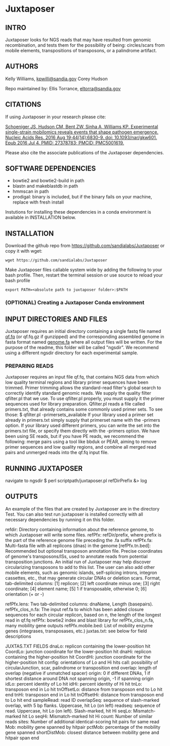 # Juxtaposer

## INTRO
Juxtaposer looks for NGS reads that may have resulted from genomic recombination, and tests them for the
possibility of being: circles/scars from mobile elements, transpositions of transposons, or a palindrome artifact.

## AUTHORS
Kelly Williams, kpwilli@sandia.gov
Corey Hudson

Repo maintained by: Ellis Torrance, eltorra@sandia.gov

## CITATIONS
If using Juxtaposer in your research please cite:

[Schoeniger JS, Hudson CM, Bent ZW, Sinha A, Williams KP. Experimental single-strain mobilomics reveals events that shape pathogen emergence. Nucleic Acids Res. 2016 Aug 19;44(14):6830-9. doi: 10.1093/nar/gkw601. Epub 2016 Jul 4. PMID: 27378783; PMCID: PMC5001619.](https://academic.oup.com/nar/article/44/14/6830/2468219)

Please also cite the associate publications of the Juxtaposer dependencies.

## SOFTWARE DEPENDENCIES
 - bowtie2 and bowtie2-build in path
 - blastn and makeblastdb in path
 - hmmscan in path
 - prodigal: binary is included, but if the binary fails on your machine, replace with fresh install

Instutions for installing these dependencies in a conda environment is available in INSTALLATION below. 

## INSTALLATION

Download the github repo from https://github.com/sandialabs/Juxtaposer or copy it with wget:
```
wget https://github.com/sandialabs/Juxtaposer
```
Make Juxtaposer files callable system wide by adding the following to your bash profile. Then, restart the terminal session or use source to reload your bash profile 
```
export PATH=<absolute path to juxtaposer folder>:$PATH
```
### (OPTIONAL) Creating a Juxtaposer Conda environment


## INPUT DIRECTORIES AND FILES

Juxtaposer requires an initial directory containing a single fastq file named <ins>qf.fq</ins> (or qf.fq.gz if gunzipped) and the corresponding assembled genome in fasta format named <ins>genome.fa</ins> where all output files will be written. For the purpose of the readme, this folder will be called "ngsdir".
We recommend using a different ngsdir directory for each experimental sample.

### PREPARING READS

Juxtaposer requires an input file qf.fq, that contains NGS data from which low quality terminal regions and library
primer sequences have been trimmed. Primer trimming allows the standard-read filter's global search to correctly
identify standard genomic reads. We supply the quality filter qfilter.pl that we use. To use qfilter.pl properly,
you must supply it the primer sequences used for library preparation. Qfilter.pl reads a file called primers.txt,
that already contains some commonly used primer sets. To see those:
$ qfilter.pl -primersets_available
If your library used a primer set already in primers.txt simply supply that primerset name with the -primers
option. If your library used different primers, you can write the set into the primers.txt file, or specify them
directly with the -primers option.
We have been using SE reads, but if you have PE reads, we recommend the following: merge pairs using a tool like
bbduk or PEAR, aiming to remove primer sequences and low quality regions, and combine all merged read pairs and
unmerged reads into the qf.fq input file.


## RUNNING JUXTAPOSER
navigate to ngsdir
$ perl scriptpath/juxtaposer.pl refDirPrefix &> log


## OUTPUTS
An example of the files that are created by Juxtaposer are in the directory Test. You can also test run juxtaposer is installed correctly with all necessary dependencies by running it on this folder.

refdir: Directory containing information about the reference genome, to which Juxtaposer will write some files.
refPfx: refDir/prefix, where prefix is the part of the reference genome file preceding the .fa suffix
refPfx.fa: Multi-fasta file with all replicons (dnas) in the genome
[refPfx.tn.bed]: Recommended but optional transposon annotation file. Precise coordinates of genome's
 transposons/ISs, used to annotate reads from potential transposition junctions. An initial run of Juxtaposer may
 help discover circularizing transposons to add to this list. The user can also add other mobile elements, such as
 genomic islands, self-splicing introns, integron cassettes, etc., that may generate circular DNAs or deletion scars.
 Format, tab-delimited columns: [1] replicon; [2] left coordinate minus one; [3] right coordinate; [4] element
  name; [5] 1 if transposable, otherwise 0; [6] orientation (+ or -)

refPfx.lens: Two tab-delimited columns: dnaName, Length (basepairs).
refPfx_clos_n.fa: The input ref.fa to which has been added closure sequences for each circular replicon, based
 on n, the length of the longest read in qf.fq
refPfx: bowtie2 index and blast library for refPfx_clos_n.fa, many mobility gene outputs
refPfx.mobile.bed: List of mobility enzyme genes (integrases, transposases, etc.)
juxtas.txt: see below for field descriptions

JUXTAS.TXT FIELDS
dnaLo: replicon containing the lower-position hit
CoordLo: junction coordinate for the lower-position hit
dnaHi: replicon containing the higher-position hit
CoordHi: junction coordinate for the higher-position hit
config: orientations of Lo and Hi hits
call: possibility of circularJunction, scar, palindrome or transposition end
overlap: length of overlap (negative if unmatched spacer)
origin: 0 if different DNAs, 1 if shortest distance around DNA not spanning origin, -1 if spanning origin
idLo: percent identity of Lo hit
idHi: percent identity of Hi hit
tnLo: transposon end in Lo hit
tnOffsetLo: distance from transposon end to Lo hit end
tnHi: transposon end in Lo hit
tnOffsetHi: distance from transposon end to Lo hit end
sampleRead: read ID
overlapSeq: sequence of slash-marked overlap, with 5 bp flanks. Uppercase, hit Lo (on left)
readseq: sequence of read. Uppercase, hit Lo (on left). Slash-marked, hit Hi
seqLo: Mismatch-marked hit Lo
seqHi: Mismatch-marked hit Hi
count: Number of similar reads
sites: Number of additional identical-scoring hit pairs for same read
Mob: mobility gene spanned by hitpair
pctMob: percentage of the mobility gene spanned
shortDistMob: closest distance between mobility gene and hitpair span end

